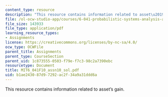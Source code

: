 ```yaml
---
content_type: resource
description: "This resource contains information related to asset\u2019s gain."
file: /ol-ocw-studio-app/courses/6-041-probabilistic-systems-analysis-and-applied-probability-fall-2010/b1ae243087d97292ac2f34a9a31ddd6a_MIT6_041F10_assn10_sol.pdf
file_size: 143933
file_type: application/pdf
learning_resource_types:
- Assignments
license: https://creativecommons.org/licenses/by-nc-sa/4.0/
ocw_type: OCWFile
parent_title: Assignments
parent_type: CourseSection
parent_uid: 1c873555-0503-f79e-f7c3-98c2a7390ebc
resourcetype: Document
title: MIT6_041F10_assn10_sol.pdf
uid: b1ae2430-87d9-7292-ac2f-34a9a31ddd6a
---
```

This resource contains information related to asset’s gain.